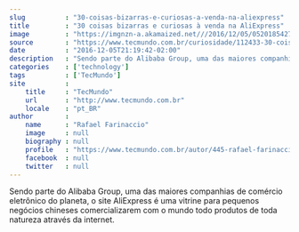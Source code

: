 ```yaml
---
slug          : "30-coisas-bizarras-e-curiosas-a-venda-na-aliexpress"
title         : "30 coisas bizarras e curiosas à venda na AliExpress"
image         : "https://imgnzn-a.akamaized.net///2016/12/05/05201854271119-t1200x480.jpg"
source        : "https://www.tecmundo.com.br/curiosidade/112433-30-coisas-bizarras-curiosas-venda-aliexpress.htm"
date          : "2016-12-05T21:19:42-02:00"
description   : "Sendo parte do Alibaba Group, uma das maiores companhias de comércio eletrônico do planeta, o site AliExpress é uma vitrine para pequenos negócios chineses comercializarem com o mundo todo produtos de toda natureza através da internet."
categories    : ['technology']
tags          : ['TecMundo']
site          :
    title     : "TecMundo"
    url       : "http://www.tecmundo.com.br"
    locale    : "pt_BR"
author        :
    name      : "Rafael Farinaccio"
    image     : null
    biography : null
    profile   : "https://www.tecmundo.com.br/autor/445-rafael-farinaccio/"
    facebook  : null
    twitter   : null
---
```


Sendo parte do Alibaba Group, uma das maiores companhias de comércio eletrônico do planeta, o site AliExpress é uma vitrine para pequenos negócios chineses comercializarem com o mundo todo produtos de toda natureza através da internet.
